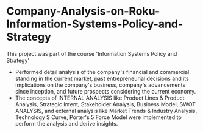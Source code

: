 # Company-Analysis-on-Roku-Information-Systems-Policy-and-Strategy

This project was part of the course 'Information Systems Policy and Strategy'

- Performed detail analysis of the company's financial and commercial standing in the current market, past entrepreneurial decisions and its implications on the company's business, company's advancements since inception, and future prospects considering the current economy.
- The concepts of INTERNAL ANALYSIS like Product Lines & Product Analysis, Strategic Intent, Stakeholder Analysis, Business Model, SWOT ANALYSIS, and external analysis like Market Trends & Industry Analysis, Technology S Curve, Porter's 5 Force Model were implemented to perform the analysis and derive insights. 
